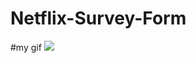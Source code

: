 # Netflix-Survey-Form

#my gif
![](https://github.com/busrabek/Netflix-Survey-Form/blob/main/netflix-survey-form.gif)
